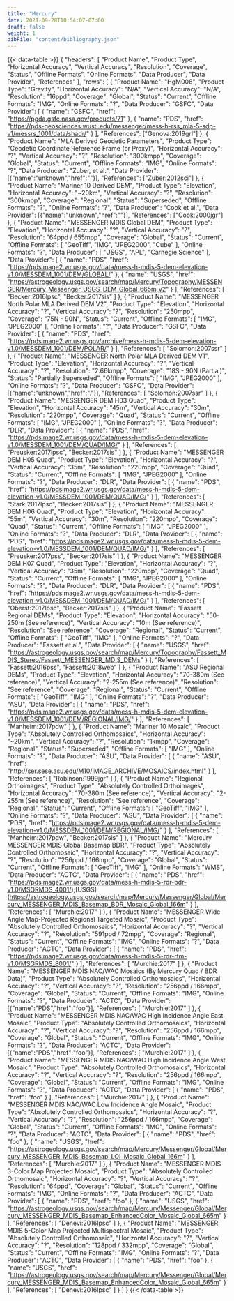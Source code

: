 ```yaml
---
title: "Mercury"
date: 2021-09-28T10:54:07-07:00
draft: false
weight: 1
bibFile: "content/bibliography.json"
---
```


{{< data-table >}}
{
    "headers": [
        "Product Name",
        "Product Type",
        "Horizontal Accuracy",
        "Vertical Accuracy",
        "Resolution",
        "Coverage",
        "Status",
        "Offline Formats",
        "Online Formats",
        "Data Producer",
        "Data Provider",
        "References"
    ],
    "rows": [
        {
            "Product Name": "HgM008",
            "Product Type": "Gravity",
            "Horizontal Accuracy": "N/A",
            "Vertical Accuracy": "N/A",
            "Resolution": "16ppd",
            "Coverage": "Global",
            "Status": "Current",
            "Offline Formats": "IMG",
            "Online Formats": "?",
            "Data Producer": "GSFC",
            "Data Provider": [
                {
                    "name": "GSFC",
                    "href": "https://pgda.gsfc.nasa.gov/products/71"
                },
                {
                    "name": "PDS",
                    "href": "https://pds-geosciences.wustl.edu/messenger/mess-h-rss_mla-5-sdp-v1/messrs_1001/data/shadr/"
                }
            ],
            "References": ["Genova:2019grl"]
        },
        {
            "Product Name": "MLA Derived Geodetic Parameters",
            "Product Type": "Geodetic Coordinate Reference Frame (or Proxy)",
            "Horizontal Accuracy": "?",
            "Vertical Accuracy": "?",
            "Resolution": "300kmpp",
            "Coverage": "Global",
            "Status": "Current",
            "Offline Formats": "IMG",
            "Online Formats": "?",
            "Data Producer": "Zuber, et al.",
            "Data Provider": [{"name":"unknown","href":""}],
            "References": ["Zuber:2012sci"]
        },
        {
            "Product Name": "Mariner 10 Derived DEM",
            "Product Type": "Elevation",
            "Horizontal Accuracy": "~20km",
            "Vertical Accuracy": "?",
            "Resolution": "300kmpp",
            "Coverage": "Regional",
            "Status": "Superseded",
            "Offline Formats": "?",
            "Online Formats": "?",
            "Data Producer": "Cook et al.",
            "Data Provider": [{"name":"unknown","href":""}],
            "References": ["Cook:2000jgr"]
        },
        {
            "Product Name": "MESSENGER MDIS Global DEM",
            "Product Type": "Elevation",
            "Horizontal Accuracy": "?",
            "Vertical Accuracy": "?",
            "Resolution": "64ppd / 655mpp",
            "Coverage": "Global",
            "Status": "Current",
            "Offline Formats": [
                "GeoTiff",
                "IMG",
                "JPEG2000",
                "Cube"
            ],
            "Online Formats": "?",
            "Data Producer": [
                "USGS",
                "APL",
                "Carnegie Science"
            ],
            "Data Provider": [
                {
                    "name": "PDS",
                    "href": "https://pdsimage2.wr.usgs.gov/data/mess-h-mdis-5-dem-elevation-v1.0/MESSDEM_1001/DEM/GLOBAL/"
                },
                {
                    "name": "USGS",
                    "href": "https://astrogeology.usgs.gov/search/map/Mercury/Topography/MESSENGER/Mercury_Messenger_USGS_DEM_Global_665m_v2"
                }
            ],
            "References": [
                "Becker:2016lpsc",
                "Becker:2017sis"
            ]
        },
        {
            "Product Name": "MESSENGER North Polar MLA Derived DEM V2",
            "Product Type": "Elevation",
            "Horizontal Accuracy": "?",
            "Vertical Accuracy": "?",
            "Resolution": "250mpp",
            "Coverage": "75N - 90N",
            "Status": "Current",
            "Offline Formats": [
                "IMG",
                "JPEG2000"
            ],
            "Online Formats": "?",
            "Data Producer": "GSFC",
            "Data Provider": [
                {
                    "name": "PDS",
                    "href": "https://pdsimage2.wr.usgs.gov/archive/mess-h-mdis-5-dem-elevation-v1.0/MESSDEM_1001/DEM/POLAR/"
                }
            ],
            "References": [
                "Solomon:2007ssr"
            ]
        },
        {
            "Product Name": "MESSENGER North Polar MLA Derived DEM V1",
            "Product Type": "Elevation",
            "Horizontal Accuracy": "?",
            "Vertical Accuracy": "?",
            "Resolution": "2.66kmpp",
            "Coverage": "18S - 90N (Partial)",
            "Status": "Partially Superseded",
            "Offline Formats": [
                "IMG",
                "JPEG2000"
            ],
            "Online Formats": "?",
            "Data Producer": "GSFC",
            "Data Provider": [{"name":"unknown","href":"."}],
            "References": [
                "Solomon:2007ssr"
            ]
        },
        {
            "Product Name": "MESSENGER DEM H03 Quad",
            "Product Type": "Elevation",
            "Horizontal Accuracy": "45m",
            "Vertical Accuracy": "30m",
            "Resolution": "220mpp",
            "Coverage": "Quad",
            "Status": "Current",
            "Offline Formats": [
                "IMG",
                "JPEG2000"
            ],
            "Online Formats": "?",
            "Data Producer": "DLR",
            "Data Provider": [
                {
                    "name": "PDS",
                    "href": "https://pdsimage2.wr.usgs.gov/data/mess-h-mdis-5-dem-elevation-v1.0/MESSDEM_1001/DEM/QUAD/IMG/"
                }
            ],
            "References": [
                "Preusker:2017lpsc",
                "Becker:2017sis"
            ]
        },
        {
            "Product Name": "MESSENGER DEM H05 Quad",
            "Product Type": "Elevation",
            "Horizontal Accuracy": "?",
            "Vertical Accuracy": "35m",
            "Resolution": "220mpp",
            "Coverage": "Quad",
            "Status": "Current",
            "Offline Formats": [
                "IMG",
                "JPEG2000"
            ],
            "Online Formats": "?",
            "Data Producer": "DLR",
            "Data Provider": [
                {
                    "name": "PDS",
                    "href": "https://pdsimage2.wr.usgs.gov/data/mess-h-mdis-5-dem-elevation-v1.0/MESSDEM_1001/DEM/QUAD/IMG/"
                }
            ],
            "References": [
                "Stark:2017lpsc",
                "Becker:2017sis"
            ]
        },
        {
            "Product Name": "MESSENGER DEM H06 Quad",
            "Product Type": "Elevation",
            "Horizontal Accuracy": "55m",
            "Vertical Accuracy": "30m",
            "Resolution": "220mpp",
            "Coverage": "Quad",
            "Status": "Current",
            "Offline Formats": [
                "IMG",
                "JPEG2000"
            ],
            "Online Formats": "?",
            "Data Producer": "DLR",
            "Data Provider": [
                {
                    "name": "PDS",
                    "href": "https://pdsimage2.wr.usgs.gov/data/mess-h-mdis-5-dem-elevation-v1.0/MESSDEM_1001/DEM/QUAD/IMG/"
                }
            ],
            "References": [
                "Preusker:2017pss",
                "Becker:2017sis"
            ]
        },
        {
            "Product Name": "MESSENGER DEM H07 Quad",
            "Product Type": "Elevation",
            "Horizontal Accuracy": "?",
            "Vertical Accuracy": "35m",
            "Resolution": "220mpp",
            "Coverage": "Quad",
            "Status": "Current",
            "Offline Formats": [
                "IMG",
                "JPEG2000"
            ],
            "Online Formats": "?",
            "Data Producer": "DLR",
            "Data Provider": [
                {
                    "name": "PDS",
                    "href": "https://pdsimage2.wr.usgs.gov/data/mess-h-mdis-5-dem-elevation-v1.0/MESSDEM_1001/DEM/QUAD/IMG/"
                }
            ],
            "References": [
                "Oberst:2017lpsc",
                "Becker:2017sis"
            ]
        },
        {
            "Product Name": "Fassett Regional DEMs",
            "Product Type": "Elevation",
            "Horizontal Accuracy": "50-250m (See reference)",
            "Vertical Accuracy": "10m (See reference)",
            "Resolution": "See reference",
            "Coverage": "Regional",
            "Status": "Current",
            "Offline Formats": [
                "GeoTiff",
                "IMG"
            ],
            "Online Formats": "?",
            "Data Producer": "Fassett et al.",
            "Data Provider": [
                {
                    "name": "USGS",
                    "href": "https://astrogeology.usgs.gov/search/map/Mercury/Topography/Fassett_MDIS_Stereo/Fassett_MESSENGER_MDIS_DEMs"
                }
            ],
            "References": [
                "Fassett:2016pss",
                "Fassett:2018web"
            ]
        },
        {
            "Product Name": "ASU Regional DEMs",
            "Product Type": "Elevation",
            "Horizontal Accuracy": "70-380m (See reference)",
            "Vertical Accuracy": "2-255m (See reference)",
            "Resolution": "See reference",
            "Coverage": "Regional",
            "Status": "Current",
            "Offline Formats": [
                "GeoTiff",
                "IMG"
            ],
            "Online Formats": "?",
            "Data Producer": "ASU",
            "Data Provider": [
                {
                    "name": "PDS",
                    "href": "https://pdsimage2.wr.usgs.gov/data/mess-h-mdis-5-dem-elevation-v1.0/MESSDEM_1001/DEM/REGIONAL/IMG/"
                }
            ],
            "References": [
                "Manheim:2017pdw"
            ]
        },
        {
            "Product Name": "Mariner 10 Mosaic",
            "Product Type": "Absolutely Controlled Orthomosaics",
            "Horizontal Accuracy": "~20km",
            "Vertical Accuracy": "?",
            "Resolution": "1kmpp",
            "Coverage": "Regional",
            "Status": "Superseded",
            "Offline Formats": [
                "IMG"
            ],
            "Online Formats": "?",
            "Data Producer": "ASU",
            "Data Provider": [
                {
                    "name": "ASU",
                    "href": "http://ser.sese.asu.edu/M10/IMAGE_ARCHIVE/MOSAICS/index.html"
                }
            ],
            "References": [
                "Robinson:1999jgr"
            ]
        },
        {
            "Product Name": "Regional Orthoimages",
            "Product Type": "Absolutely Controlled Orthoimages",
            "Horizontal Accuracy": "70-380m (See reference)",
            "Vertical Accuracy": "2-255m (See reference)",
            "Resolution": "See reference",
            "Coverage": "Regional",
            "Status": "Current",
            "Offline Formats": [
                "GeoTiff",
                "IMG"
            ],
            "Online Formats": "?",
            "Data Producer": "ASU",
            "Data Provider": [
                {
                    "name": "PDS",
                    "href": "https://pdsimage2.wr.usgs.gov/data/mess-h-mdis-5-dem-elevation-v1.0/MESSDEM_1001/DEM/REGIONAL/IMG/"
                }
            ],
            "References": [
                "Manheim:2017pdw",
                "Becker:2017sis"
            ]
        },
        {
            "Product Name": "Mercury MESSENGER MDIS Global Basemap BDR",
            "Product Type": "Absolutely Controlled Orthomosaic",
            "Horizontal Accuracy": "?",
            "Vertical Accuracy": "?",
            "Resolution": "256ppd / 166mpp",
            "Coverage": "Global",
            "Status": "Current",
            "Offline Formats": [
                "GeoTiff",
                "IMG"
            ],
            "Online Formats": "WMS",
            "Data Producer": "ACTC",
            "Data Provider": [
                {
                    "name": "PDS",
                    "href": "https://pdsimage2.wr.usgs.gov/data/mess-h-mdis-5-rdr-bdr-v1.0/MSGRMDS_4001/);[USGS](https://astrogeology.usgs.gov/search/map/Mercury/Messenger/Global/Mercury_MESSENGER_MDIS_Basemap_BDR_Mosaic_Global_166m"
                }
            ],
            "References": [
                "Murchie:2017"
            ]
        },
        {
            "Product Name": "MESSENGER Wide Angle Map-Projected Regional Targeted Mosaic",
            "Product Type": "Absolutely Controlled Orthomosaics",
            "Horizontal Accuracy": "?",
            "Vertical Accuracy": "?",
            "Resolution": "591ppd / 72mpp",
            "Coverage": "Regional",
            "Status": "Current",
            "Offline Formats": "IMG",
            "Online Formats": "?",
            "Data Producer": "ACTC",
            "Data Provider": [
                {
                    "name": "PDS",
                    "href": "https://pdsimage2.wr.usgs.gov/data/mess-h-mdis-5-rdr-rtm-v1.0/MSGRMDS_8001/"
                }
            ],
            "References": [
                "Murchie:2017"
            ]
        },
        {
            "Product Name": "MESSENGER MDIS NAC/WAC Mosaics (By Mercury Quad / BDR Data)",
            "Product Type": "Absolutely Controlled Orthomosaics",
            "Horizontal Accuracy": "?",
            "Vertical Accuracy": "?",
            "Resolution": "256ppd / 166mpp",
            "Coverage": "Global",
            "Status": "Current",
            "Offline Formats": "IMG",
            "Online Formats": "?",
            "Data Producer": "ACTC",
            "Data Provider": [{"name":"PDS","href":"foo"}],
            "References": [
                "Murchie:2017"
            ]
        },
        {
            "Product Name": "MESSENGER MDIS NAC/WAC High Incidence Angle East Mosaic",
            "Product Type": "Absolutely Controlled Orthomosaics",
            "Horizontal Accuracy": "?",
            "Vertical Accuracy": "?",
            "Resolution": "256ppd / 166mpp",
            "Coverage": "Global",
            "Status": "Current",
            "Offline Formats": "IMG",
            "Online Formats": "?",
            "Data Producer": "ACTC",
            "Data Provider": [{"name":"PDS","href":"foo"}],
            "References": [
                "Murchie:2017"
            ]
        },
        {
            "Product Name": "MESSENGER MDIS NAC/WAC High Incidence Angle West Mosaic",
            "Product Type": "Absolutely Controlled Orthomosaics",
            "Horizontal Accuracy": "?",
            "Vertical Accuracy": "?",
            "Resolution": "256ppd / 166mpp",
            "Coverage": "Global",
            "Status": "Current",
            "Offline Formats": "IMG",
            "Online Formats": "?",
            "Data Producer": "ACTC",
            "Data Provider": [
                {
                    "name": "PDS",
                    "href": "foo"
                }
            ],
            "References": [
                "Murchie:2017"
            ]
        },
        {
            "Product Name": "MESSENGER MDIS NAC/WAC Low Incidence Angle Mosaic",
            "Product Type": "Absolutely Controlled Orthomosaics",
            "Horizontal Accuracy": "?",
            "Vertical Accuracy": "?",
            "Resolution": "256ppd / 166mpp",
            "Coverage": "Global",
            "Status": "Current",
            "Offline Formats": "IMG",
            "Online Formats": "?",
            "Data Producer": "ACTC",
            "Data Provider": [
                {
                    "name": "PDS",
                    "href": "foo"
                },
                {
                    "name": "USGS",
                    "href": "https://astrogeology.usgs.gov/search/map/Mercury/Messenger/Global/Mercury_MESSENGER_MDIS_Basemap_LOI_Mosaic_Global_166m"
                }
            ],
            "References": [
                "Murchie:2017"
            ]
        },
        {
            "Product Name": "MESSENGER MDIS 3-Color Map Projected Mosaic",
            "Product Type": "Absolutely Controlled Orthomosaic",
            "Horizontal Accuracy": "?",
            "Vertical Accuracy": "?",
            "Resolution": "64ppd",
            "Coverage": "Global",
            "Status": "Current",
            "Offline Formats": "IMG",
            "Online Formats": "?",
            "Data Producer": "ACTC",
            "Data Provider": [
                {
                    "name": "PDS",
                    "href": "foo"
                },
                {
                    "name": "USGS",
                    "href": "https://astrogeology.usgs.gov/search/map/Mercury/Messenger/Global/Mercury_MESSENGER_MDIS_Basemap_EnhancedColor_Mosaic_Global_665m"
                }
            ],
            "References": [
                "Denevi:2016lpsc"
            ]
        },
        {
            "Product Name": "MESSENGER MDIS 5-Color Map Projected Multispectral Mosaic",
            "Product Type": "Absolutely Controlled Orthomosaic",
            "Horizontal Accuracy": "?",
            "Vertical Accuracy": "?",
            "Resolution": "128ppd / 332mpp",
            "Coverage": "Global",
            "Status": "Current",
            "Offline Formats": "IMG",
            "Online Formats": "?",
            "Data Producer": "ACTC",
            "Data Provider": [
                {
                    "name": "PDS",
                    "href": "foo"
                },
                {
                    "name": "USGS",
                    "href": "https://astrogeology.usgs.gov/search/map/Mercury/Messenger/Global/Mercury_MESSENGER_MDIS_Basemap_EnhancedColor_Mosaic_Global_665m"
                }
            ],
            "References": [
                "Denevi:2016lpsc"
            ]
        }
    ]
}
{{< /data-table >}}